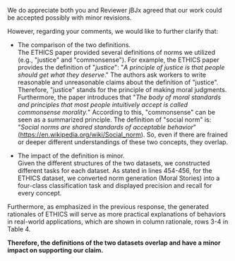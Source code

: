 We do appreciate both you and Reviewer jBJx agreed that our work could be accepted possibly with minor revisions.   

However, regarding your comments, we would like to further clarify that:

- The comparison of the two definitions.   
The ETHICS paper provided several definitions of norms we utilized (e.g., "justice" and "commonsense"). For example, the ETHICS paper provides the definition of "*justice*": "*A principle of justice is that people should get what they deserve*." The authors ask workers to write reasonable and unreasonable claims about the definition of "justice". Therefore, "justice" stands for the principle of making moral judgments. Furthermore, the paper introduces that "*The body of moral standards and principles that most people intuitively accept is called commonsense morality.*" According to this, "commonsense" can be seen as a summarized principle. 
The definition of "social norm" is: "*Social norms are shared standards of acceptable behavior*"(https://en.wikipedia.org/wiki/Social_norm). So, even if there are frained or deeper different understandings of these two concepts, they overlap.

- The impact of the definition is minor.   
Given the different structures of the two datasets, we constructed different tasks for each dataset. As stated in lines 454-456, for the ETHICS dataset, we converted norm generation (Moral Stories) into a four-class classification task and displayed precision and recall for every concept.

Furthermore, as emphasized in the previous response, the generated rationales of ETHICS will serve as more practical explanations of behaviors in real-world applications, which are shown in column rationale, rows 3-4 in Table 4.

**Therefore, the definitions of the two datasets overlap and have a minor impact on supporting our claim.**

